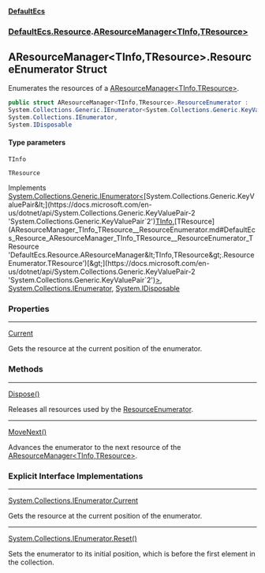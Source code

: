 #### [DefaultEcs](DefaultEcs.md 'DefaultEcs')
### [DefaultEcs.Resource](DefaultEcs.md#DefaultEcs_Resource 'DefaultEcs.Resource').[AResourceManager&lt;TInfo,TResource&gt;](AResourceManager_TInfo_TResource_.md 'DefaultEcs.Resource.AResourceManager&lt;TInfo,TResource&gt;')
## AResourceManager&lt;TInfo,TResource&gt;.ResourceEnumerator Struct
Enumerates the resources of a [AResourceManager&lt;TInfo,TResource&gt;](AResourceManager_TInfo_TResource_.md 'DefaultEcs.Resource.AResourceManager&lt;TInfo,TResource&gt;').  
```csharp
public struct AResourceManager<TInfo,TResource>.ResourceEnumerator :
System.Collections.Generic.IEnumerator<System.Collections.Generic.KeyValuePair<TInfo, TResource>>,
System.Collections.IEnumerator,
System.IDisposable
```
#### Type parameters
<a name='DefaultEcs_Resource_AResourceManager_TInfo_TResource__ResourceEnumerator_TInfo'></a>
`TInfo`  
  
<a name='DefaultEcs_Resource_AResourceManager_TInfo_TResource__ResourceEnumerator_TResource'></a>
`TResource`  
  

Implements [System.Collections.Generic.IEnumerator&lt;](https://docs.microsoft.com/en-us/dotnet/api/System.Collections.Generic.IEnumerator-1 'System.Collections.Generic.IEnumerator`1')[System.Collections.Generic.KeyValuePair&lt;](https://docs.microsoft.com/en-us/dotnet/api/System.Collections.Generic.KeyValuePair-2 'System.Collections.Generic.KeyValuePair`2')[TInfo](AResourceManager_TInfo_TResource__ResourceEnumerator.md#DefaultEcs_Resource_AResourceManager_TInfo_TResource__ResourceEnumerator_TInfo 'DefaultEcs.Resource.AResourceManager&lt;TInfo,TResource&gt;.ResourceEnumerator.TInfo')[,](https://docs.microsoft.com/en-us/dotnet/api/System.Collections.Generic.KeyValuePair-2 'System.Collections.Generic.KeyValuePair`2')[TResource](AResourceManager_TInfo_TResource__ResourceEnumerator.md#DefaultEcs_Resource_AResourceManager_TInfo_TResource__ResourceEnumerator_TResource 'DefaultEcs.Resource.AResourceManager&lt;TInfo,TResource&gt;.ResourceEnumerator.TResource')[&gt;](https://docs.microsoft.com/en-us/dotnet/api/System.Collections.Generic.KeyValuePair-2 'System.Collections.Generic.KeyValuePair`2')[&gt;](https://docs.microsoft.com/en-us/dotnet/api/System.Collections.Generic.IEnumerator-1 'System.Collections.Generic.IEnumerator`1'), [System.Collections.IEnumerator](https://docs.microsoft.com/en-us/dotnet/api/System.Collections.IEnumerator 'System.Collections.IEnumerator'), [System.IDisposable](https://docs.microsoft.com/en-us/dotnet/api/System.IDisposable 'System.IDisposable')  
### Properties

***
[Current](AResourceManager_TInfo_TResource__ResourceEnumerator_Current.md 'DefaultEcs.Resource.AResourceManager&lt;TInfo,TResource&gt;.ResourceEnumerator.Current')

Gets the resource at the current position of the enumerator.  
### Methods

***
[Dispose()](AResourceManager_TInfo_TResource__ResourceEnumerator_Dispose().md 'DefaultEcs.Resource.AResourceManager&lt;TInfo,TResource&gt;.ResourceEnumerator.Dispose()')

Releases all resources used by the [ResourceEnumerator](AResourceManager_TInfo_TResource__ResourceEnumerator.md 'DefaultEcs.Resource.AResourceManager&lt;TInfo,TResource&gt;.ResourceEnumerator').  

***
[MoveNext()](AResourceManager_TInfo_TResource__ResourceEnumerator_MoveNext().md 'DefaultEcs.Resource.AResourceManager&lt;TInfo,TResource&gt;.ResourceEnumerator.MoveNext()')

Advances the enumerator to the next resource of the [AResourceManager&lt;TInfo,TResource&gt;](AResourceManager_TInfo_TResource_.md 'DefaultEcs.Resource.AResourceManager&lt;TInfo,TResource&gt;').
### Explicit Interface Implementations

***
[System.Collections.IEnumerator.Current](AResourceManager_TInfo_TResource__ResourceEnumerator_System_Collections_IEnumerator_Current.md 'DefaultEcs.Resource.AResourceManager&lt;TInfo,TResource&gt;.ResourceEnumerator.System.Collections.IEnumerator.Current')

Gets the resource at the current position of the enumerator.  

***
[System.Collections.IEnumerator.Reset()](AResourceManager_TInfo_TResource__ResourceEnumerator_System_Collections_IEnumerator_Reset().md 'DefaultEcs.Resource.AResourceManager&lt;TInfo,TResource&gt;.ResourceEnumerator.System.Collections.IEnumerator.Reset()')

Sets the enumerator to its initial position, which is before the first element in the collection.
